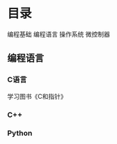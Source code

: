 # 目录
编程基础
编程语言
操作系统
微控制器


## 编程语言
### C语言
学习图书《C和指针》






### C++                                                            
### Python  
